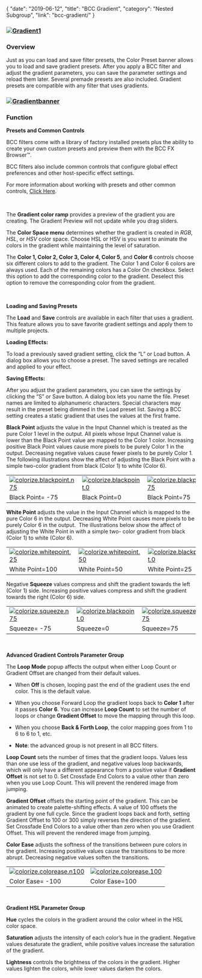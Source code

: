 {
"date": "2019-06-12",
"title": "BCC Gradient",
"category": "Nested Subgroup",
"link": "bcc-gradient/"
}

 ### [![Gradient1](https://borisfx-com-res.cloudinary.com/image/upload//documentation/continuum/uploads/2013/06/Gradient1.jpg)](https://borisfx-com-res.cloudinary.com/image/upload//documentation/continuum/uploads/2013/06/Gradient1.jpg)


### Overview


Just as you can load and save filter presets, the Color Preset banner allows you to load and save gradient presets. After you apply a BCC filter and adjust the gradient parameters, you can save the parameter settings and reload them later. Several premade presets are also included. Gradient presets are compatible with any filter that uses gradients.


### [![Gradientbanner](https://borisfx-com-res.cloudinary.com/image/upload//documentation/continuum/uploads/2013/06/Gradientbanner.jpg)](https://borisfx-com-res.cloudinary.com/image/upload//documentation/continuum/uploads/2013/06/Gradientbanner.jpg)


### Function


**Presets and Common Controls**


BCC filters come with a library of factory installed presets plus the ability to create your own custom presets and preview them with the BCC FX Browser™.


BCC filters also include common controls that configure global effect preferences and other host-specific effect settings.


For more information about working with presets and other common controls, [Click Here](/documentation/continuum/bcc-common-controls/).

 


The **Gradient color ramp** provides a preview of the gradient you are creating. The Gradient Preview will not update while you drag sliders.


The **Color Space menu** determines whether the gradient is created in *RGB*, *HSL*, or *HSV* color space. Choose HSL or HSV is you want to animate the colors in the gradient while maintaining the level of saturation.


The **Color 1, Color 2, Color 3, Color 4, Color 5**, and **Color 6** controls choose six different colors to add to the gradient. The Color 1 and Color 6 colors are always used. Each of the remaining colors has a Color On checkbox. Select this option to add the corresponding color to the gradient. Deselect this option to remove the corresponding color from the gradient.


 


**Loading and Saving Presets**


The **Load** and **Save** controls are available in each filter that uses a gradient. This feature allows you to save favorite gradient settings and apply them to multiple projects.


**Loading Effects:**  

To load a previously saved gradient setting, click the “L” or Load button. A dialog box allows you to choose a preset. The saved settings are recalled and applied to your effect.


**Saving Effects:**  

After you adjust the gradient parameters, you can save the settings by clicking the “S” or Save button. A dialog box lets you name the file. Preset names are limited to alphanumeric characters. Special characters may result in the preset being dimmed in the Load preset list. Saving a BCC setting creates a static gradient that uses the values at the first frame.


**Black Point** adjusts the value in the Input Channel which is treated as the pure Color 1 level in the output. All pixels whose Input Channel value is lower than the Black Point value are mapped to the Color 1 color. Increasing positive Black Point values cause more pixels to be purely Color 1 in the output. Decreasing negative values cause fewer pixels to be purely Color 1. The following illustrations show the affect of adjusting the Black Point with a simple two-color gradient from black (Color 1) to white (Color 6).




|  |  |  |
| --- | --- | --- |
| [![colorize.blackpoint.n75](https://borisfx-com-res.cloudinary.com/image/upload//documentation/continuum/uploads/2013/06/colorize.blackpoint.n75.jpg)](https://borisfx-com-res.cloudinary.com/image/upload//documentation/continuum/uploads/2013/06/colorize.blackpoint.n75.jpg) | [![colorize.blackpoint.0](https://borisfx-com-res.cloudinary.com/image/upload//documentation/continuum/uploads/2013/06/colorize.blackpoint.0.jpg)](https://borisfx-com-res.cloudinary.com/image/upload//documentation/continuum/uploads/2013/06/colorize.blackpoint.0.jpg) | [![colorize.blackpoint.75](https://borisfx-com-res.cloudinary.com/image/upload//documentation/continuum/uploads/2013/06/colorize.blackpoint.75.jpg)](https://borisfx-com-res.cloudinary.com/image/upload//documentation/continuum/uploads/2013/06/colorize.blackpoint.75.jpg) |
| Black Point= -75 | Black Point=0 | Black Point=75 |


**White Point** adjusts the value in the Input Channel which is mapped to the pure Color 6 in the output. Decreasing White Point causes more pixels to be purely Color 6 in the output.  The illustrations below show the affect of adjusting the White Point in with a simple two- color gradient from black (Color 1) to white (Color 6).




|  |  |  |
| --- | --- | --- |
| [![colorize.whitepoint.25](https://borisfx-com-res.cloudinary.com/image/upload//documentation/continuum/uploads/2013/06/colorize.whitepoint.25.jpg)](https://borisfx-com-res.cloudinary.com/image/upload//documentation/continuum/uploads/2013/06/colorize.whitepoint.25.jpg) | [![colorize.whitepoint.50](https://borisfx-com-res.cloudinary.com/image/upload//documentation/continuum/uploads/2013/06/colorize.whitepoint.50.jpg)](https://borisfx-com-res.cloudinary.com/image/upload//documentation/continuum/uploads/2013/06/colorize.whitepoint.50.jpg) | [![colorize.blackpoint.0](https://borisfx-com-res.cloudinary.com/image/upload//documentation/continuum/uploads/2013/06/colorize.blackpoint.01.jpg)](https://borisfx-com-res.cloudinary.com/image/upload//documentation/continuum/uploads/2013/06/colorize.blackpoint.01.jpg) |
| White Point=100 | White Point=50 | White Point=25 |


Negative **Squeeze** values compress and shift the gradient towards the left (Color 1) side. Increasing positive values compress and shift the gradient towards the right (Color 6) side.




|  |  |  |
| --- | --- | --- |
| [![colorize.squeeze.n75](https://borisfx-com-res.cloudinary.com/image/upload//documentation/continuum/uploads/2013/06/colorize.squeeze.n75.jpg)](https://borisfx-com-res.cloudinary.com/image/upload//documentation/continuum/uploads/2013/06/colorize.squeeze.n75.jpg) | [![colorize.blackpoint.0](https://borisfx-com-res.cloudinary.com/image/upload//documentation/continuum/uploads/2013/06/colorize.blackpoint.01.jpg)](https://borisfx-com-res.cloudinary.com/image/upload//documentation/continuum/uploads/2013/06/colorize.blackpoint.01.jpg) | [![colorize.squeeze.75](https://borisfx-com-res.cloudinary.com/image/upload//documentation/continuum/uploads/2013/06/colorize.squeeze.75.jpg)](https://borisfx-com-res.cloudinary.com/image/upload//documentation/continuum/uploads/2013/06/colorize.squeeze.75.jpg) |
| Squeeze= -75 | Squeeze=0 | Squeeze=75 |


 


**Advanced Gradient Controls Parameter Group**


The **Loop Mode** popup affects the output when either Loop Count or Gradient Offset are changed from their default values.


* When **Off** is chosen, looping past the end of the gradient uses the end color. This is the default value.
* When you choose Forward Loop the gradient loops back to **Color 1** after it passes **Color 6**. You can increase **Loop Count** to set the number of loops or change **Gradient Offset** to move the mapping through this loop.
* When you choose **Back & Forth Loop**, the color mapping goes from 1 to 6 to 6 to 1, etc.


* **Note**: the advanced group is not present in all BCC filters.


**Loop Count** sets the number of times that the gradient loops. Values less than one use less of the gradient, and negative values loop backwards, which will only have a different appearance from a positive value if **Gradient Offset** is not set to 0. Set Crossfade End Colors to a value other than zero when you use Loop Count. This will prevent the rendered image from jumping.


**Gradient Offset** offsets the starting point of the gradient. This can be animated to create palette-shifting effects. A value of 100 offsets the gradient by one full cycle. Since the gradient loops back and forth, setting Gradient Offset to 100 or 300 simply reverses the direction of the gradient. Set Crossfade End Colors to a value other than zero when you use Gradient Offset. This will prevent the rendered image from jumping.


**Color Ease** adjusts the softness of the transitions between pure colors in the gradient. Increasing positive values cause the transitions to be more abrupt. Decreasing negative values soften the transitions.




|  |  |
| --- | --- |
| [![colorize.colorease.n100](https://borisfx-com-res.cloudinary.com/image/upload//documentation/continuum/uploads/2013/06/colorize.colorease.n100.jpg)](https://borisfx-com-res.cloudinary.com/image/upload//documentation/continuum/uploads/2013/06/colorize.colorease.n100.jpg) | [![colorize.colorease.100](https://borisfx-com-res.cloudinary.com/image/upload//documentation/continuum/uploads/2013/06/colorize.colorease.100.jpg)](https://borisfx-com-res.cloudinary.com/image/upload//documentation/continuum/uploads/2013/06/colorize.colorease.100.jpg) |
| Color Ease= -100 | Color Ease=100 |


 


**Gradient HSL Parameter Group**


**Hue** cycles the colors in the gradient around the color wheel in the HSL color space.


**Saturation** adjusts the intensity of each color’s hue in the gradient. Negative values desaturate the gradient, while positive values increase the saturation of the gradient.


**Lightness** controls the brightness of the colors in the gradient. Higher values lighten the colors, while lower values darken the colors.


